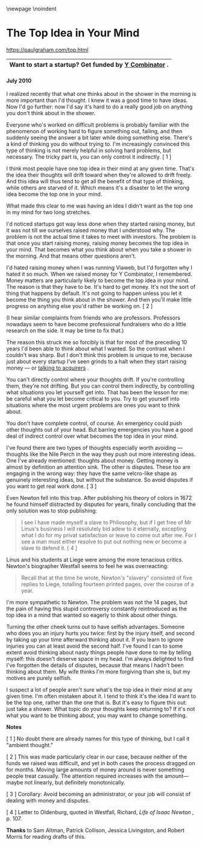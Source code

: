 \newpage
\noindent

The Top Idea in Your Mind
=========================


  

<https://paulgraham.com/top.html>
  




| **Want to start a startup?**   Get funded by  [Y Combinator](http://ycombinator.com/apply.html)   . |
| --- |


#### July 2010


  

  

 I realized recently that what one thinks about in the shower in the
morning is more important than I'd thought. I knew it was a good
time to have ideas. Now I'd go further: now I'd say it's hard to
do a really good job on anything you don't think about in the shower.
   

  

 Everyone who's worked on difficult problems is probably familiar
with the phenomenon of working hard to figure something out, failing,
and then suddenly seeing the answer a bit later while doing something
else. There's a kind of thinking you do without trying to. I'm
increasingly convinced this type of thinking is not merely helpful
in solving hard problems, but necessary. The tricky part is, you
can only control it indirectly.
 \[
 1
 ]
   

  

 I think most people have one top idea in their mind at any given
time. That's the idea their thoughts will drift toward when they're
allowed to drift freely. And this idea will thus tend to get all
the benefit of that type of thinking, while others are starved of
it. Which means it's a disaster to let the wrong idea become the
top one in your mind.
   

  

 What made this clear to me was having an idea I didn't want as the
top one in my mind for two long stretches.
   

  

 I'd noticed startups got way less done when they started raising
money, but it was not till we ourselves raised money that I understood
why. The problem is not the actual time it takes to meet with
investors. The problem is that once you start raising money, raising
money becomes the top idea in your mind. That becomes what you
think about when you take a shower in the morning. And that means
other questions aren't.
   

  

 I'd hated raising money when I was running Viaweb, but I'd forgotten
why I hated it so much. When we raised money for Y Combinator, I
remembered. Money matters are particularly likely to become the
top idea in your mind. The reason is that they have to be. It's
hard to get money. It's not the sort of thing that happens by
default. It's not going to happen unless you let it become the
thing you think about in the shower. And then you'll make little
progress on anything else you'd rather be working on.
 \[
 2
 ]
   

  

 (I hear similar complaints from friends who are professors. Professors
nowadays seem to have become professional fundraisers who do a
little research on the side. It may be time to fix that.)
   

  

 The reason this struck me so forcibly is that for most of the
preceding 10 years I'd been able to think about what I wanted. So
the contrast when I couldn't was sharp. But I don't think this
problem is unique to me, because just about every startup I've seen
grinds to a halt when they start raising money — or
 [talking
to acquirers](https://paulgraham.com/corpdev.html) 
 .
   

  

 You can't directly control where your thoughts drift. If you're
controlling them, they're not drifting. But you can control them
indirectly, by controlling what situations you let yourself get
into. That has been the lesson for me: be careful what you let
become critical to you. Try to get yourself into situations where
the most urgent problems are ones you want to think about.
   

  

 You don't have complete control, of course. An emergency could
push other thoughts out of your head. But barring emergencies you
have a good deal of indirect control over what becomes the top idea
in your mind.
   

  

 I've found there are two types of thoughts especially worth
avoiding — thoughts like the Nile Perch in the way they push
out more interesting ideas. One I've already mentioned: thoughts
about money. Getting money is almost by definition an attention
sink.
The other is disputes. These too are engaging in the
wrong way: they have the same velcro\-like shape as genuinely
interesting ideas, but without the substance. So avoid disputes
if you want to get real work done.
 \[
 3
 ]
   

  

 Even Newton fell into this trap. After publishing his theory of
colors in 1672 he found himself distracted by disputes for years,
finally concluding that the only solution was to stop publishing:
 
> I see I have made myself a slave to Philosophy, but if I get free
>  of Mr Linus's business I will resolutely bid adew to it eternally,
>  excepting what I do for my privat satisfaction or leave to come
>  out after me. For I see a man must either resolve to put out
>  nothing new or become a slave to defend it.
>  \[
>  4
>  ]


 Linus and his students at Liege were among the more tenacious
critics. Newton's biographer Westfall seems to feel he was
overreacting:
 
> Recall that at the time he wrote, Newton's "slavery" consisted
>  of five replies to Liege, totalling fourteen printed pages, over
>  the course of a year.


 I'm more sympathetic to Newton. The problem was not the 14 pages,
but the pain of having this stupid controversy constantly reintroduced
as the top idea in a mind that wanted so eagerly to think about
other things.
   

  

 Turning the other cheek turns out to have selfish advantages.
Someone who does you an injury hurts you twice: first by the injury
itself, and second by taking up your time afterward thinking about
it. If you learn to ignore injuries you can at least avoid the
second half. I've found I can to some extent avoid thinking about
nasty things people have done to me by telling myself: this doesn't
deserve space in my head. I'm always delighted to find I've forgotten
the details of disputes, because that means I hadn't been thinking
about them. My wife thinks I'm more forgiving than she is, but my
motives are purely selfish.
   

  

 I suspect a lot of people aren't sure what's the top idea in their
mind at any given time. I'm often mistaken about it. I tend to
think it's the idea I'd want to be the top one, rather than the one
that is. But it's easy to figure this out: just take a shower.
What topic do your thoughts keep returning to? If it's not what
you want to be thinking about, you may want to change something.
   

  

  

  

  

  

  

  

**Notes** 
  

  

 \[
 1
 ]
No doubt there are already names for this type of thinking, but
I call it "ambient thought."
   

  

 \[
 2
 ]
This was made particularly clear in our case, because neither
of the funds we raised was difficult, and yet in both cases the
process dragged on for months. Moving large amounts of money around
is never something people treat casually. The attention required
increases with the amount—maybe not linearly, but definitely
monotonically.
   

  

 \[
 3
 ]
Corollary: Avoid becoming an administrator, or your job will
consist of dealing with money and disputes.
   

  

 \[
 4
 ]
Letter to Oldenburg, quoted in Westfall, Richard,
 *Life of
Isaac Newton* 
 , p. 107\.
   

  

**Thanks** 
 to Sam Altman, Patrick Collison, Jessica Livingston,
and Robert Morris for reading drafts of this.
   

  






